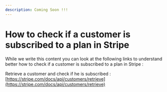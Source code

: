 ```yaml
---
description: Coming Soon !!!
---
```


# How to check if a customer is subscribed to a plan in Stripe

While we write this content you can look at the following links to understand better how to check if a customer is subscribed to a plan in Stripe : 

Retrieve a customer and check if he is subscribed : [https://stripe.com/docs/api/customers/retrieve](https://stripe.com/docs/api/customers/retrieve)



